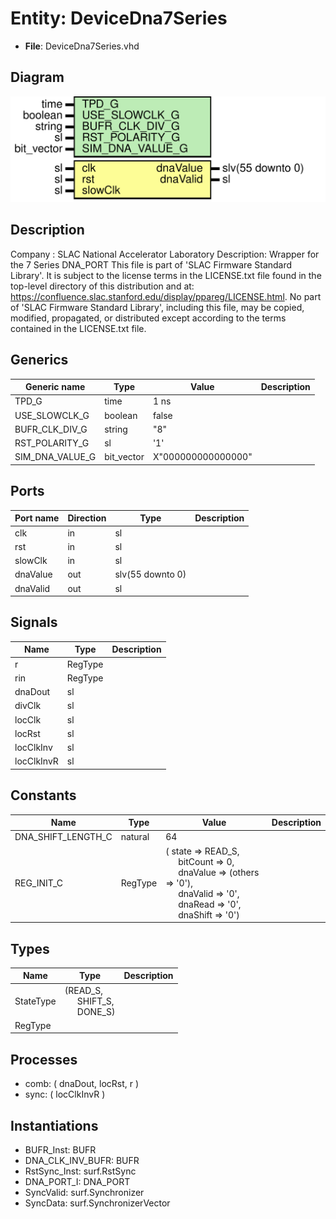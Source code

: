 # Entity: DeviceDna7Series

- **File**: DeviceDna7Series.vhd
## Diagram

![Diagram](DeviceDna7Series.svg "Diagram")
## Description

Company    : SLAC National Accelerator Laboratory
Description: Wrapper for the 7 Series DNA_PORT
This file is part of 'SLAC Firmware Standard Library'.
It is subject to the license terms in the LICENSE.txt file found in the
top-level directory of this distribution and at:
   https://confluence.slac.stanford.edu/display/ppareg/LICENSE.html.
No part of 'SLAC Firmware Standard Library', including this file,
may be copied, modified, propagated, or distributed except according to
the terms contained in the LICENSE.txt file.
## Generics

| Generic name    | Type       | Value              | Description |
| --------------- | ---------- | ------------------ | ----------- |
| TPD_G           | time       | 1 ns               |             |
| USE_SLOWCLK_G   | boolean    | false              |             |
| BUFR_CLK_DIV_G  | string     | "8"                |             |
| RST_POLARITY_G  | sl         | '1'                |             |
| SIM_DNA_VALUE_G | bit_vector | X"000000000000000" |             |
## Ports

| Port name | Direction | Type             | Description |
| --------- | --------- | ---------------- | ----------- |
| clk       | in        | sl               |             |
| rst       | in        | sl               |             |
| slowClk   | in        | sl               |             |
| dnaValue  | out       | slv(55 downto 0) |             |
| dnaValid  | out       | sl               |             |
## Signals

| Name       | Type    | Description |
| ---------- | ------- | ----------- |
| r          | RegType |             |
| rin        | RegType |             |
| dnaDout    | sl      |             |
| divClk     | sl      |             |
| locClk     | sl      |             |
| locRst     | sl      |             |
| locClkInv  | sl      |             |
| locClkInvR | sl      |             |
## Constants

| Name               | Type    | Value                                                                                                                                                                                                                                                                                                                                         | Description |
| ------------------ | ------- | --------------------------------------------------------------------------------------------------------------------------------------------------------------------------------------------------------------------------------------------------------------------------------------------------------------------------------------------- | ----------- |
| DNA_SHIFT_LENGTH_C | natural |  64                                                                                                                                                                                                                                                                                                                                           |             |
| REG_INIT_C         | RegType |  (       state    => READ_S,<br><span style="padding-left:20px">       bitCount => 0,<br><span style="padding-left:20px">       dnaValue => (others => '0'),<br><span style="padding-left:20px">       dnaValid => '0',<br><span style="padding-left:20px">       dnaRead  => '0',<br><span style="padding-left:20px">       dnaShift => '0') |             |
## Types

| Name      | Type                                                                                               | Description |
| --------- | -------------------------------------------------------------------------------------------------- | ----------- |
| StateType | (READ_S,<br><span style="padding-left:20px"> SHIFT_S,<br><span style="padding-left:20px"> DONE_S)  |             |
| RegType   |                                                                                                    |             |
## Processes
- comb: ( dnaDout, locRst, r )
- sync: ( locClkInvR )
## Instantiations

- BUFR_Inst: BUFR
- DNA_CLK_INV_BUFR: BUFR
- RstSync_Inst: surf.RstSync
- DNA_PORT_I: DNA_PORT
- SyncValid: surf.Synchronizer
- SyncData: surf.SynchronizerVector
